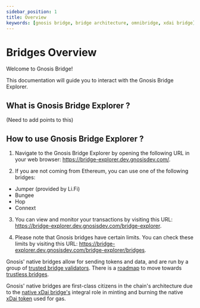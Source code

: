 ```yaml
---
sidebar_position: 1 
title: Overview
keywords: [gnosis bridge, bridge architecture, omnibridge, xdai bridge]
---
```


# Bridges Overview

Welcome to Gnosis Bridge!

This documentation will guide you to interact with the Gnosis Bridge Explorer.

## What is Gnosis Bridge Explorer ?
(Need to add points to this)

## How to use Gnosis Bridge Explorer ?

1. Navigate to the Gnosis Bridge Explorer by opening the following URL in your web browser: https://bridge-explorer.dev.gnosisdev.com/.

2. If you are not coming from Ethereum, you can use one of the following bridges:
- Jumper (provided by Li.Fi)
- Bungee
- Hop
- Connext

3. You can view and monitor your transactions by visiting this URL: https://bridge-explorer.dev.gnosisdev.com/bridge-explorer.

4. Please note that Gnosis bridges have certain limits. You can check these limits by visiting this URL: https://bridge-explorer.dev.gnosisdev.com/bridge-explorer/bridges.


Gnosis' native bridges allow for sending tokens and data, and are run by a group of [trusted bridge validators](/bridges/tokenbridge/amb-bridge#bridge-validators). There is a [roadmap](/bridges/roadmap) to move towards [trustless bridges](/bridges/roadmap#trustless-bridges).

Gnosis' native bridges are first-class citizens in the chain's architecture due to the [native xDai bridge's](/bridges/tokenbridge/xdai-bridge) integral role in minting and burning the native [xDai token](/concepts/tokens/xdai) used for gas.

